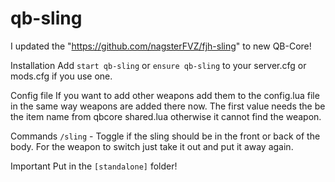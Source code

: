 # qb-sling
I updated the "https://github.com/nagsterFVZ/fjh-sling" to new QB-Core!

Installation
Add `start qb-sling` or `ensure qb-sling` to your server.cfg or mods.cfg if you use one.

Config file
If you want to add other weapons add them to the config.lua file in the same way weapons are added there now. The first value needs the be the item name from qbcore shared.lua otherwise it cannot find the weapon.

Commands
`/sling` - Toggle if the sling should be in the front or back of the body. For the weapon to switch just take it out and put it away again.

Important
Put in the `[standalone]` folder!
